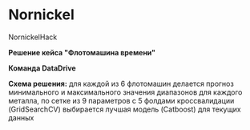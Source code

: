 # Nornickel
NornickelHack


__Решение кейса "Флотомашина времени"__

__Команда DataDrive__


__Схема решения:__  для каждой из 6 флотомашин делается прогноз минимального и максимального значения диапазонов для каждого металла, по сетке из 9 параметров с 5 фолдами кроссвалидации (GridSearchCV) выбирается лучшая модель (Catboost) для текущих данных
